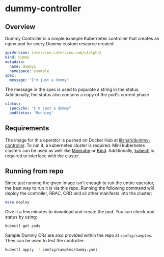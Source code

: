 # dummy-controller

## Overview

Dummy Controller is a simple example Kubernetes controller that creates an nginx pod for every Dummy custom resource created.

```yaml
apiVersion: interview.interview.com/v1alpha1
kind: Dummy
metadata:
  name: dummy1
  namespace: example
spec:
  message: "I'm just a dummy"
```

The message in the spec is used to populate a string in the status. Additionally, the status also contains a copy of the pod's current phase

```yaml
status:
  specEcho: "I'm just a dummy"
  podStatus: "Running"
```

## Requirements

The image for this operator is pushed on Docker Hub at [lilshah/dummy-controller](https://hub.docker.com/repository/docker/lilshah/dummy-controller/general). To run it, a kubernetes cluster is required. Mini kubernetes clusters can be used as well like [Minikube](https://minikube.sigs.k8s.io/docs/start/) or [Kind](https://kind.sigs.k8s.io/). Additionally, [kubectl](https://kubernetes.io/docs/tasks/tools/) is required to interface with the cluster.

## Running from repo

Since just running the given image isn't enough to run the entire operator, the best way to run it is via this repo. Running the following command will deploy the controller, RBAC, CRD and all other manifests into the cluster:

```sh
make deploy
```

Give it a few minutes to download and create the pod. You can check pod status by using:

```sh
kubectl get pods
```

Sample Dummy CRs are also provided within the repo at `config/samples`. They can be used to test the controller:

```sh
kubectl apply -f config/samples/dummy.yaml
```
